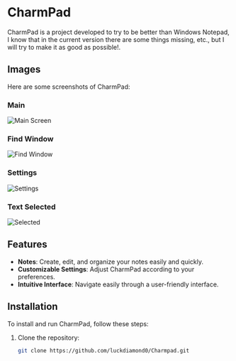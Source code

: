 # CharmPad

CharmPad is a project developed to try to be better than Windows Notepad, I know that in the current version there are some things missing, etc., but I will try to make it as good as possible!.

## Images

Here are some screenshots of CharmPad:

### Main 
![Main Screen](https://i.ibb.co/BPm24VT/charmpad.png)

### Find Window
![Find Window](https://i.ibb.co/4PrwX2D/find.png)

### Settings
![Settings](https://i.ibb.co/Tq3DTJz/fontchanger.png)

### Text Selected
![Selected](https://i.ibb.co/7gpRBMT/select.png)

## Features

- **Notes**: Create, edit, and organize your notes easily and quickly.
- **Customizable Settings**: Adjust CharmPad according to your preferences.
- **Intuitive Interface**: Navigate easily through a user-friendly interface.

## Installation

To install and run CharmPad, follow these steps:

1. Clone the repository:
   ```bash
   git clone https://github.com/luckdiamond0/Charmpad.git
